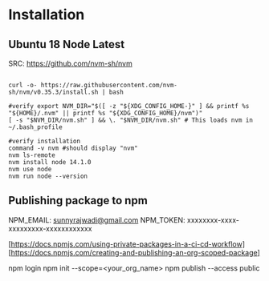 # Installation

## Ubuntu 18 Node Latest

SRC: https://github.com/nvm-sh/nvm

``` script

curl -o- https://raw.githubusercontent.com/nvm-sh/nvm/v0.35.3/install.sh | bash

#verify export NVM_DIR="$([ -z "${XDG_CONFIG_HOME-}" ] && printf %s "${HOME}/.nvm" || printf %s "${XDG_CONFIG_HOME}/nvm")"
[ -s "$NVM_DIR/nvm.sh" ] && \. "$NVM_DIR/nvm.sh" # This loads nvm in ~/.bash_profile

#verify installation
command -v nvm #should display "nvm"
nvm ls-remote
nvm install node 14.1.0
nvm use node
nvm run node --version

```

## Publishing package to npm

NPM_EMAIL: sunnyrajwadi@gmail.com
NPM_TOKEN: xxxxxxxx-xxxx-xxxxxxxxx-xxxxxxxxxxxx

[https://docs.npmjs.com/using-private-packages-in-a-ci-cd-workflow]
[https://docs.npmjs.com/creating-and-publishing-an-org-scoped-package]

npm login
npm init --scope=<your_org_name>
npm publish --access public
